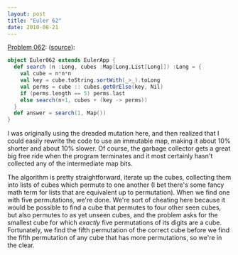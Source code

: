 ```yaml
---
layout: post
title: "Euler 62"
date: 2010-08-21
---
```


[Problem 062]\: (<a href="http://github.com/samskivert/euler-scala/raw/master/Euler062.scala">source</a>):

```scala
object Euler062 extends EulerApp {
  def search (n :Long, cubes :Map[Long,List[Long]]) :Long = {
    val cube = n*n*n
    val key = cube.toString.sortWith(_>_).toLong
    val perms = cube :: cubes.getOrElse(key, Nil)
    if (perms.length == 5) perms.last
    else search(n+1, cubes + (key -> perms))
  }
  def answer = search(1, Map())
}
```

I was originally using the dreaded mutation here, and then realized that I could easily rewrite the
code to use an immutable map, making it about 10% shorter and about 10% slower. Of course, the
garbage collector gets a great big free ride when the program terminates and it most certainly
hasn't collected any of the intermediate map bits.

The algorithm is pretty straightforward, iterate up the cubes, collecting them into lists of cubes
which permute to one another (I bet there's some fancy math term for lists that are equivalent up
to permutation). When we find one with five permutations, we're done. We're sort of cheating here
because it would be possible to find a cube that permutes to four other seen cubes, but also
permutes to as yet unseen cubes, and the problem asks for the smallest cube for which
<em>exactly</em> five permutations of its digits are a cube. Fortunately, we find the fifth
permutation of the correct cube before we find the fifth permutation of any cube that has more
permutations, so we're in the clear.

[Problem 062]: http://projecteuler.net/index.php?section=problems&id=62
